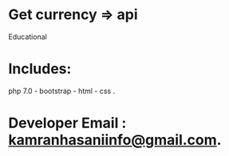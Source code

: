 # Get currency => api
Educational
# Includes:
php 7.0 -
bootstrap -
html -
css .
# Developer Email : kamranhasaniinfo@gmail.com.
